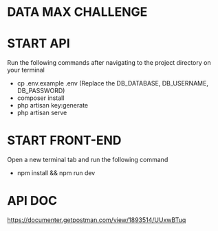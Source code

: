 # DATA MAX CHALLENGE

# START API 
Run the following commands after navigating to the project directory on your terminal

- cp .env.example .env (Replace the DB_DATABASE, DB_USERNAME, DB_PASSWORD)
- composer install
- php artisan key:generate
- php artisan serve

# START FRONT-END
Open a new terminal tab and run the following command

 - npm install && npm run dev


# API DOC
https://documenter.getpostman.com/view/1893514/UUxwBTuq
